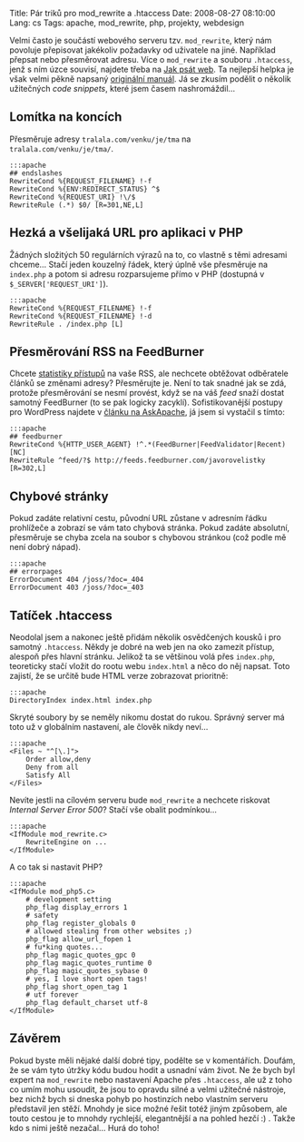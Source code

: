 Title: Pár triků pro mod_rewrite a .htaccess
Date: 2008-08-27 08:10:00
Lang: cs
Tags: apache, mod_rewrite, php, projekty, webdesign

Velmi často je součástí webového serveru tzv. `mod_rewrite`, který nám povoluje přepisovat jakékoliv požadavky od uživatele na jiné. Například přepsat nebo přesměrovat adresu. Více o `mod_rewrite` a souboru `.htaccess`, jenž s ním úzce souvisí, najdete třeba na [Jak psát web](http://www.jakpsatweb.cz/server/htaccess.html). Ta nejlepší helpka je však velmi pěkně napsaný [originální manuál](http://httpd.apache.org/docs/2.0/mod/mod_rewrite.html). Já se zkusím podělit o několik užitečných *code snippets*, které jsem časem nashromáždil…

## Lomítka na koncích

Přesměruje adresy `tralala.com/venku/je/tma` na `tralala.com/venku/je/tma/`.

    :::apache
    ## endslashes
    RewriteCond %{REQUEST_FILENAME} !-f
    RewriteCond %{ENV:REDIRECT_STATUS} ^$
    RewriteCond %{REQUEST_URI} !\/$
    RewriteRule (.*) $0/ [R=301,NE,L]

## Hezká a všelijaká URL pro aplikaci v PHP

Žádných složitých 50 regulárních výrazů na to, co vlastně s těmi adresami chceme… Stačí jeden kouzelný řádek, který úplně vše přesměruje na `index.php` a potom si adresu rozparsujeme přímo v PHP (dostupná v `$_SERVER['REQUEST_URI']`).

    :::apache
    RewriteCond %{REQUEST_FILENAME} !-f
    RewriteCond %{REQUEST_FILENAME} !-d
    RewriteRule . /index.php [L]

## Přesměrování RSS na FeedBurner

Chcete [statistiky přístupů](http://www.feedburner.com) na vaše RSS, ale nechcete obtěžovat odběratele článků se změnami adresy? Přesměrujte je. Není to tak snadné jak se zdá, protože přesměrování se nesmí provést, když se na váš *feed* snaží dostat samotný FeedBurner (to se pak logicky zacyklí). Sofistikovanější postupy pro WordPress najdete v [článku na AskApache](http://www.askapache.com/htaccess/redirecting-wordpress-feeds-to-feedburner.html), já jsem si vystačil s tímto:

    :::apache
    ## feedburner
    RewriteCond %{HTTP_USER_AGENT} !^.*(FeedBurner|FeedValidator|Recent) [NC]
    RewriteRule ^feed/?$ http://feeds.feedburner.com/javorovelistky [R=302,L]

## Chybové stránky

Pokud zadáte relativní cestu, původní URL zůstane v adresním řádku prohlížeče a zobrazí se vám tato chybová stránka. Pokud zadáte absolutní, přesměruje se chyba zcela na soubor s chybovou stránkou (což podle mě není dobrý nápad).

    :::apache
    ## errorpages
    ErrorDocument 404 /joss/?doc=_404
    ErrorDocument 403 /joss/?doc=_403

## Tatíček .htaccess

Neodolal jsem a nakonec ještě přidám několik osvědčených kousků i pro samotný `.htaccess`. Někdy je dobré na web jen na oko zamezit přístup, alespoň přes hlavní stránku. Jelikož ta se většinou volá přes `index.php`, teoreticky stačí vložit do rootu webu `index.html` a něco do něj napsat. Toto zajistí, že se určitě bude HTML verze zobrazovat prioritně:

    :::apache
    DirectoryIndex index.html index.php

Skryté soubory by se neměly nikomu dostat do rukou. Správný server má toto už v globálním nastavení, ale člověk nikdy neví…

    :::apache
    <Files ~ "^[\.]">
        Order allow,deny
        Deny from all
        Satisfy All
    </Files>

Nevíte jestli na cílovém serveru bude `mod_rewrite` a nechcete riskovat *Internal Server Error 500*? Stačí vše obalit podmínkou…

    :::apache
    <IfModule mod_rewrite.c>
        RewriteEngine on ...
    </IfModule>

A co tak si nastavit PHP?

    :::apache
    <IfModule mod_php5.c>
        # development setting
        php_flag display_errors 1
        # safety
        php_flag register_globals 0
        # allowed stealing from other websites ;)
        php_flag allow_url_fopen 1
        # fu*king quotes...
        php_flag magic_quotes_gpc 0
        php_flag magic_quotes_runtime 0
        php_flag magic_quotes_sybase 0
        # yes, I love short open tags!
        php_flag short_open_tag 1
        # utf forever
        php_flag default_charset utf-8
    </IfModule>

## Závěrem

Pokud byste měli nějaké další dobré tipy, podělte se v komentářích. Doufám, že se vám tyto útržky kódu budou hodit a usnadní vám život. Ne že bych byl expert na `mod_rewrite` nebo nastavení Apache přes `.htaccess`, ale už z toho co umím mohu usoudit, že jsou to opravdu silné a velmi užitečné nástroje, bez nichž bych si dneska pohyb po hostinzích nebo vlastním serveru představil jen stěží. Mnohdy je sice možné řešit totéž jiným způsobem, ale touto cestou je to mnohdy rychlejší, elegantnější a na pohled hezčí :) . Takže kdo s nimi ještě nezačal… Hurá do toho!
